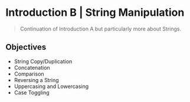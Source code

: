 # Introduction B | String Manipulation

> Continuation of Introduction A but particularly more about Strings.

## Objectives

- String Copy/Duplication
- Concatenation
- Comparison
- Reversing a String
- Uppercasing and Lowercasing
- Case Toggling

